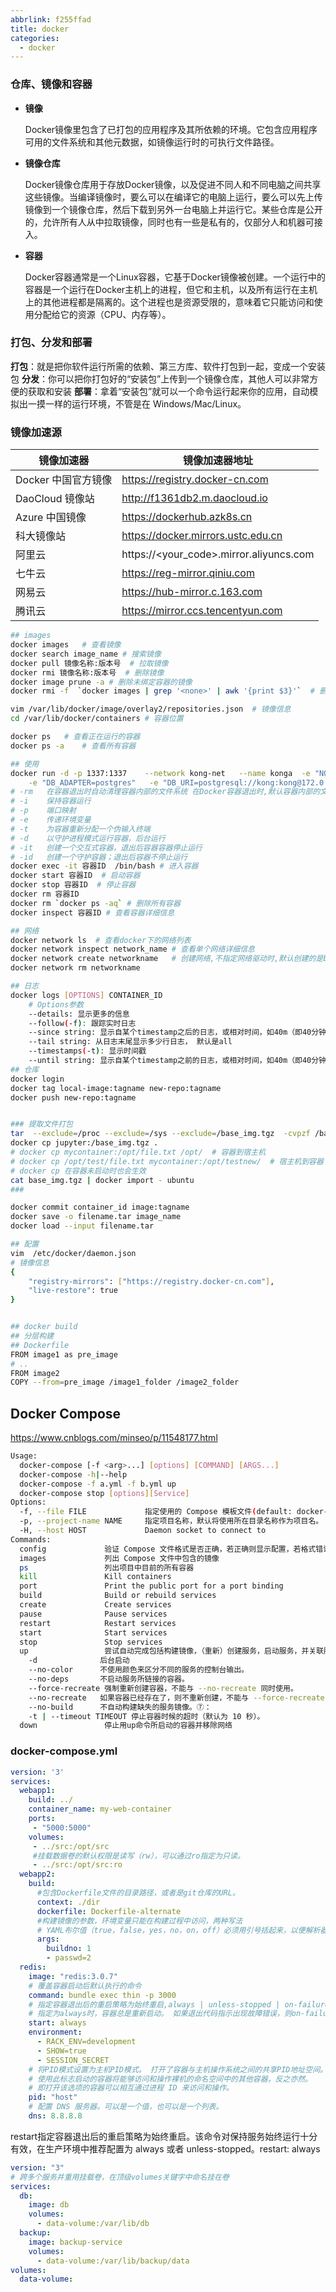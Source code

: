 ```yaml
---
abbrlink: f255ffad
title: docker
categories:
  - docker
---
```

### 仓库、镜像和容器

- **镜像**

  Docker镜像里包含了已打包的应用程序及其所依赖的环境。它包含应用程序可用的文件系统和其他元数据，如镜像运行时的可执行文件路径。

- **镜像仓库**

  Docker镜像仓库用于存放Docker镜像，以及促进不同人和不同电脑之间共享这些镜像。当编译镜像时，要么可以在编译它的电脑上运行，要么可以先上传镜像到一个镜像仓库，然后下载到另外一台电脑上并运行它。某些仓库是公开的，允许所有人从中拉取镜像，同时也有一些是私有的，仅部分人和机器可接入。

- **容器**

  Docker容器通常是一个Linux容器，它基于Docker镜像被创建。一个运行中的容器是一个运行在Docker主机上的进程，但它和主机，以及所有运行在主机上的其他进程都是隔离的。这个进程也是资源受限的，意味着它只能访问和使用分配给它的资源（CPU、内存等）。

### 打包、分发和部署

**打包**：就是把你软件运行所需的依赖、第三方库、软件打包到一起，变成一个安装包
**分发**：你可以把你打包好的“安装包”上传到一个镜像仓库，其他人可以非常方便的获取和安装
**部署**：拿着“安装包”就可以一个命令运行起来你的应用，自动模拟出一摸一样的运行环境，不管是在 Windows/Mac/Linux。

### 镜像加速源

| 镜像加速器          | 镜像加速器地址                          |
| ------------------- | --------------------------------------- |
| Docker 中国官方镜像 | https://registry.docker-cn.com          |
| DaoCloud 镜像站     | http://f1361db2.m.daocloud.io           |
| Azure 中国镜像      | https://dockerhub.azk8s.cn              |
| 科大镜像站          | https://docker.mirrors.ustc.edu.cn      |
| 阿里云              | https://<your_code>.mirror.aliyuncs.com |
| 七牛云              | https://reg-mirror.qiniu.com            |
| 网易云              | https://hub-mirror.c.163.com            |
| 腾讯云              | https://mirror.ccs.tencentyun.com       |

```bash
## images
docker images	# 查看镜像
docker search image_name # 搜索镜像
docker pull 镜像名称:版本号  # 拉取镜像
docker rmi 镜像名称:版本号  # 删除镜像
docker image prune -a # 删除未绑定容器的镜像
docker rmi -f  `docker images | grep '<none>' | awk '{print $3}'`  # 删除tag为none的镜像

vim /var/lib/docker/image/overlay2/repositories.json  # 镜像信息
cd /var/lib/docker/containers # 容器位置

docker ps	# 查看正在运行的容器
docker ps -a	# 查看所有容器

## 使用
docker run -d -p 1337:1337    --network kong-net   --name konga  -e "NODE_ENV=production"  \
	-e "DB_ADAPTER=postgres"   -e "DB_URI=postgresql://kong:kong@172.0.0.1:5432/konga"         pantsel/konga # 创建容器
# -rm	在容器退出时自动清理容器内部的文件系统	在Docker容器退出时,默认容器内部的文件系统仍然被保留,以方便调试并保留用户数据.
# -i	保持容器运行
# -p	端口映射
# -e	传递环境变量
# -t	为容器重新分配一个伪输入终端
# -d	以守护进程模式运行容器，后台运行
# -it	创建一个交互式容器，退出后容器容器停止运行
# -id	创建一个守护容器；退出后容器不停止运行
docker exec -it 容器ID  /bin/bash	# 进入容器
docker start 容器ID  # 启动容器
docker stop 容器ID  # 停止容器
docker rm 容器ID
docker rm `docker ps -aq` # 删除所有容器
docker inspect 容器ID # 查看容器详细信息

## 网络
docker network ls  # 查看docker下的网络列表
docker network inspect network_name # 查看单个网络详细信息
docker network create networkname	# 创建网络,不指定网络驱动时,默认创建的是bridge网络.
docker network rm networkname

## 日志
docker logs [OPTIONS] CONTAINER_ID
    # Options参数
    --details: 显示更多的信息
    --follow(-f): 跟踪实时日志
    --since string: 显示自某个timestamp之后的日志，或相对时间，如40m（即40分钟）
    --tail string: 从日志末尾显示多少行日志， 默认是all
    --timestamps(-t): 显示时间戳
    --until string: 显示自某个timestamp之前的日志，或相对时间，如40m（即40分钟
## 仓库
docker login
docker tag local-image:tagname new-repo:tagname
docker push new-repo:tagname


### 提取文件打包
tar  --exclude=/proc --exclude=/sys --exclude=/base_img.tgz  -cvpzf /base_img.tgz  /
docker cp jupyter:/base_img.tgz .
# docker cp mycontainer:/opt/file.txt /opt/  # 容器到宿主机
# docker cp /opt/test/file.txt mycontainer:/opt/testnew/  # 宿主机到容器
# docker cp 在容器未启动时也会生效
cat base_img.tgz | docker import - ubuntu
### 

docker commit container_id image:tagname
docker save -o filename.tar image_name
docker load --input filename.tar

## 配置
vim  /etc/docker/daemon.json
# 镜像信息
{
    "registry-mirrors": ["https://registry.docker-cn.com"],
    "live-restore": true
}


## docker build
## 分层构建
## Dockerfile
FROM image1 as pre_image
# ..
FROM image2
COPY --from=pre_image /image1_folder /image2_folder
```

## Docker Compose

https://www.cnblogs.com/minseo/p/11548177.html

```bash
Usage:
  docker-compose [-f <arg>...] [options] [COMMAND] [ARGS...]
  docker-compose -h|--help
  docker-compose -f a.yml -f b.yml up
  docker-compose stop [options][Service]
Options:
  -f, --file FILE             指定使用的 Compose 模板文件(default: docker-compose.yml)可以多次指定
  -p, --project-name NAME     指定项目名称，默认将使用所在目录名称作为项目名。
  -H, --host HOST             Daemon socket to connect to
Commands:
  config             验证 Compose 文件格式是否正确，若正确则显示配置，若格式错误显示错误原因。
  images             列出 Compose 文件中包含的镜像
  ps                 列出项目中目前的所有容器
  kill               Kill containers
  port               Print the public port for a port binding
  build              Build or rebuild services
  create             Create services
  pause              Pause services
  restart            Restart services
  start              Start services
  stop               Stop services
  up                 尝试自动完成包括构建镜像，（重新）创建服务，启动服务，并关联服务相关容器的一系列操作。
	-d				后台启动
	--no-color 		不使用颜色来区分不同的服务的控制台输出。
	--no-deps 		不启动服务所链接的容器。
	--force-recreate 强制重新创建容器，不能与 --no-recreate 同时使用。
	--no-recreate 	如果容器已经存在了，则不重新创建，不能与 --force-recreate 同时使用。
	--no-build 		不自动构建缺失的服务镜像。⑦：
	-t | --timeout TIMEOUT 停止容器时候的超时（默认为 10 秒）。
  down               停止用up命令所启动的容器并移除网络
```

### docker-compose.yml

```yml
version: '3'
services:
  webapp1:
    build: ../
    container_name: my-web-container
    ports:
     - "5000:5000"
    volumes:
     - ../src:/opt/src
     #挂载数据卷的默认权限是读写（rw），可以通过ro指定为只读。 
     - ../src:/opt/src:ro
  webapp2:
  	build:
      #包含Dockerfile文件的目录路径，或者是git仓库的URL。
      context: ./dir 
      dockerfile: Dockerfile-alternate
      #构建镜像的参数，环境变量只能在构建过程中访问，两种写法
      # YAML布尔值（true，false，yes，no，on，off）必须用引号括起来，以便解析器将它们解释为字符串。
      args:
        buildno: 1
        - passwd=2
  redis:
    image: "redis:3.0.7"
    # 覆盖容器启动后默认执行的命令
    command: bundle exec thin -p 3000
    # 指定容器退出后的重启策略为始终重启,always | unless-stopped | on-failure | "no"
    # 指定为always时，容器总是重新启动。 如果退出代码指示出现故障错误，则on-failure将重新启动容器。
    start: always
    environment:
      - RACK_ENV=development
      - SHOW=true
      - SESSION_SECRET
	# 将PID模式设置为主机PID模式。 打开了容器与主机操作系统之间的共享PID地址空间。 
	# 使用此标志启动的容器将能够访问和操作裸机的命名空间中的其他容器，反之亦然。
	# 即打开该选项的容器可以相互通过进程 ID 来访问和操作。
    pid: "host"
    # 配置 DNS 服务器。可以是一个值，也可以是一个列表。
    dns: 8.8.8.8
```



restart指定容器退出后的重启策略为始终重启。该命令对保持服务始终运行十分有效，在生产环境中推荐配置为 always 或者 unless-stopped。restart: always

```yaml
version: "3"
# 跨多个服务并重用挂载卷，在顶级volumes关键字中命名挂在卷
services:
  db:
    image: db
    volumes:
      - data-volume:/var/lib/db
  backup:
    image: backup-service
    volumes:
      - data-volume:/var/lib/backup/data
volumes:
  data-volume:
```





